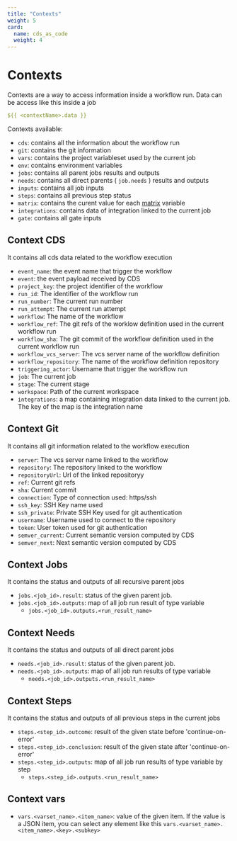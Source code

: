 ```yaml
---
title: "Contexts"
weight: 5
card:
  name: cds_as_code
  weight: 4
---
```



# Contexts

Contexts are a way to access information inside a workflow run. Data can be access like this inside a job
```yaml
${{ <contextName>.data }}
```

Contexts available:

* `cds`: contains all the information about the workflow run
* `git`: contains the git information
* `vars`: contains the project variableset used by the current job
* `env`: contains environment variables
* `jobs`: contains all parent jobs results and outputs
* `needs`: contains all direct parents ( `job.needs` ) results and outputs
* `inputs`: contains all job inputs
* `steps`: contains all previous step status
* `matrix`: contains the curent value for each [matrix](../entities/workflow/#strategy) variable
* `integrations`: contains data of integration linked to the current job
* `gate`: contains all gate inputs


## Context CDS

It contains all cds data related to the workflow execution

* `event_name`: the event name that trigger the workflow
* `event`: the event payload received by CDS
* `project_key`: the project identifier of the workflow
* `run_id`: The identifier of the workflow run
* `run_number`: The current run number
* `run_attempt`: The current run attempt
* `workflow`: The name of the workflow
* `workflow_ref`: The git refs of the worklow definition used in the current workflow run
* `workflow_sha`: The git commit of the workflow definition used in the current workflow run
* `workflow_vcs_server`: The vcs server name of the workflow definition
* `workflow_repository`: The name of the workflow definition repository
* `triggering_actor`: Username that trigger the workflow run
* `job`: The current job
* `stage`: The current stage
* `workspace`: Path of the current workspace
* `integrations`: a map containing integration data linked to the current job. The key of the map is the integration name

## Context Git

It contains all git information related to the workflow execution

* `server`: The vcs server name linked to the workflow
* `repository`: The repository linked to the workflow
* `repositoryUrl`: Url of the linked repositoryy
* `ref`: Current git refs
* `sha`: Current commit
* `connection`: Type of connection used: https/ssh
* `ssh_key`: SSH Key name used
* `ssh_private`: Private SSH Key used for git authentication 
* `username`: Username used to connect to the repository
* `token`: User token used for git authentication
* `semver_current`: Current semantic version computed by CDS
* `semver_next`: Next semantic version computed by CDS

## Context Jobs

It contains the status and outputs of all recursive parent jobs

* `jobs.<job_id>.result`: status of the given parent job. 
* `jobs.<job_id>.outputs`: map of all job run result of type variable
    * `jobs.<job_id>.outputs.<run_result_name>`  

## Context Needs

It contains the status and outputs of all direct parent jobs

* `needs.<job_id>.result`: status of the given parent job. 
* `needs.<job_id>.outputs`: map of all job run results of type variable
    * `needs.<job_id>.outputs.<run_result_name>`        

## Context Steps 

It contains the status and outputs of all previous steps in the current jobs

* `steps.<step_id>.outcome`: result of the given state before 'continue-on-error'
* `steps.<step_id>.conclusion`: result of the given state after 'continue-on-error'
* `steps.<step_id>.outputs`: map of all job run results of type variable by step
  * `steps.<step_id>.outputs.<run_result_name>`    

## Context vars

* `vars.<varset_name>.<item_name>`: value of the given item. If the value is a JSON item, you can select any element like this `vars.<varset_name>.<item_name>.<key>.<subkey>`



